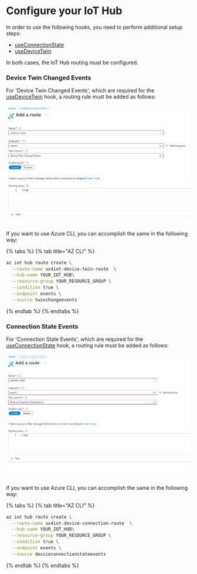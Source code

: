 # Configure your IoT Hub

In order to use the following hooks, you need to perform additional setup steps:

* [useConnectionState](../using-react/hooks.md#useconnectionstate)
* [useDeviceTwin](../using-react/hooks.md#usedevicetwin)

In both cases, the IoT Hub routing must be configured. 

### Device Twin Changed Events

For 'Device Twin Changed Events', which are required for the [useDeviceTwin](../using-react/hooks.md#usedevicetwin) hook, a routing rule must be added as follows:

![](../.gitbook/assets/image%20%282%29.png)

If you want to use Azure CLI, you can accomplish the same in the following way:

{% tabs %}
{% tab title="AZ CLI" %}
```bash
az iot hub route create \
  --route-name ux4iot-device-twin-route  \
  --hub-name YOUR_IOT_HUB\
  --resource-group YOUR_RESOURCE_GROUP \
  --condition true \
  --endpoint events \
  --source twinchangeevents
```
{% endtab %}
{% endtabs %}

### Connection State Events

For 'Connection State Events', which are required for the [useConnectionState](../using-react/hooks.md#useconnectionstate) hook, a routing rule must be added as follows:

![](../.gitbook/assets/image%20%284%29.png)

If you want to use Azure CLI, you can accomplish the same in the following way:

{% tabs %}
{% tab title="AZ CLI" %}
```bash
az iot hub route create \
  --route-name ux4iot-device-connection-route  \
  --hub-name YOUR_IOT_HUB\
  --resource-group YOUR_RESOURCE_GROUP \
  --condition true \
  --endpoint events \
  --source deviceconnectionstateevents
```
{% endtab %}
{% endtabs %}



